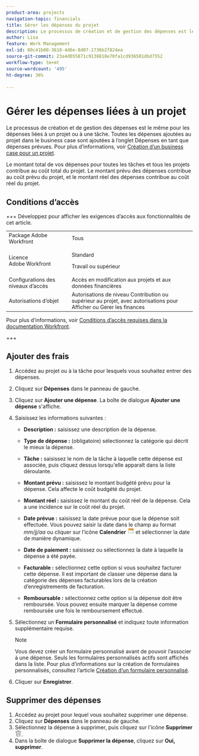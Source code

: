 ```yaml
---
product-area: projects
navigation-topic: financials
title: Gérer les dépenses du projet
description: Le processus de création et de gestion des dépenses est le même pour les dépenses liées à un projet ou à une tâche. Toutes les dépenses ajoutées au projet dans l'Analyse de rentabilité sont ajoutées à l'onglet Dépenses en tant que dépenses prévues.
author: Lisa
feature: Work Management
exl-id: 80c41b08-3618-4d6e-8d07-1736b2f824ea
source-git-commit: 23a4d055871c9138818e70fa1cd936581dbd7552
workflow-type: tm+mt
source-wordcount: '495'
ht-degree: 36%

---
```


# Gérer les dépenses liées à un projet

<!-- Audited: 6/2025 -->

Le processus de création et de gestion des dépenses est le même pour les dépenses liées à un projet ou à une tâche. Toutes les dépenses ajoutées au projet dans le business case sont ajoutées à l’onglet Dépenses en tant que dépenses prévues. Pour plus d’informations, voir [Création d’un business case pour un projet](../../../manage-work/projects/define-a-business-case/create-business-case.md).

Le montant total de vos dépenses pour toutes les tâches et tous les projets contribue au coût total du projet. Le montant prévu des dépenses contribue au coût prévu du projet, et le montant réel des dépenses contribue au coût réel du projet.

## Conditions d’accès

+++ Développez pour afficher les exigences d’accès aux fonctionnalités de cet article.

<table style="table-layout:auto"> 
 <col> 
 <col> 
 <tbody> 
  <tr> 
   <td>Package Adobe Workfront</td> 
   <td>Tous</td> 
  </tr> 
  <tr> 
   <td>Licence Adobe Workfront</td> 
   <td>
   <p>Standard</p>
   <p>Travail ou supérieur</p></td> 
  </tr> 
  <tr> 
   <td>Configurations des niveaux d’accès</td> 
   <td>Accès en modification aux projets et aux données financières</td> 
  </tr> 
  <tr> 
   <td>Autorisations d’objet</td> 
   <td>Autorisations de niveau Contribution ou supérieur au projet, avec autorisations pour Afficher ou Gérer les finances</td> 
  </tr> 
 </tbody> 
</table>

Pour plus d’informations, voir [Conditions d’accès requises dans la documentation Workfront](/help/quicksilver/administration-and-setup/add-users/access-levels-and-object-permissions/access-level-requirements-in-documentation.md).

+++

## Ajouter des frais

1. Accédez au projet ou à la tâche pour lesquels vous souhaitez entrer des dépenses.
1. Cliquez sur **Dépenses** dans le panneau de gauche.
1. Cliquez sur **Ajouter une dépense**. La boîte de dialogue **Ajouter une dépense** s&#39;affiche.
1. Saisissez les informations suivantes :

   * **Description :** saisissez une description de la dépense.
   * **Type de dépense :** (obligatoire) sélectionnez la catégorie qui décrit le mieux la dépense.
   * **Tâche :** saisissez le nom de la tâche à laquelle cette dépense est associée, puis cliquez dessus lorsqu&#39;elle apparaît dans la liste déroulante.
   * **Montant prévu :** saisissez le montant budgété prévu pour la dépense. Cela affecte le coût budgété du projet.

   * **Montant réel :** saisissez le montant du coût réel de la dépense. Cela a une incidence sur le coût réel du projet.

   * **Date prévue :** saisissez la date prévue pour que la dépense soit effectuée. Vous pouvez saisir la date dans le champ au format *mm/jj/aa* ou cliquer sur l’icône **Calendrier** ![icône Calendrier](assets/calendar-icon.png) et sélectionner la date de manière dynamique.

   * **Date de paiement :** saisissez ou sélectionnez la date à laquelle la dépense a été payée.
   * **Facturable :** sélectionnez cette option si vous souhaitez facturer cette dépense. Il est important de classer une dépense dans la catégorie des dépenses facturables lors de la création d’enregistrements de facturation.
   * **Remboursable :** sélectionnez cette option si la dépense doit être remboursée. Vous pouvez ensuite marquer la dépense comme remboursée une fois le remboursement effectué.

1. Sélectionnez un **Formulaire personnalisé** et indiquez toute information supplémentaire requise.

   >[!NOTE]
   >
   >Vous devez créer un formulaire personnalisé avant de pouvoir l’associer à une dépense. Seuls les formulaires personnalisés actifs sont affichés dans la liste. Pour plus d’informations sur la création de formulaires personnalisés, consultez l’article [Création d’un formulaire personnalisé](/help/quicksilver/administration-and-setup/customize-workfront/create-manage-custom-forms/form-designer/design-a-form/design-a-form.md).

1. Cliquer sur **Enregistrer**.

## Supprimer des dépenses

1. Accédez au projet pour lequel vous souhaitez supprimer une dépense.
1. Cliquez sur **Dépenses** dans le panneau de gauche.
1. Sélectionnez la dépense à supprimer, puis cliquez sur l&#39;icône **Supprimer** ![Supprimer](assets/delete.png).
1. Dans la boîte de dialogue **Supprimer la dépense**, cliquez sur **Oui, supprimer**.
